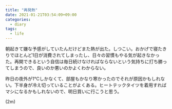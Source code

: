 ```yaml
---
title: "再発熱"
date: 2021-01-21T03:54:09+09:00
categories:
  - diary
tags:
  - life
---
```


朝起きて嫌な予感がしていたんだけどまた熱が出た。しつこい。おかげで寝たきりでほとんど1日が消費されてしまったし、日々の習慣もやる気が起きなかった。再開できるという自信は毎日続けなければならないという気持ちに打ち勝ってしまうので、良いのか悪いのかよくわからない。

昨日の夜外が1℃しかなくて、部屋もかなり寒かったのでそれが原因かもしれない。下半身が冷え切っていることがよくある。ヒートテックタイツを着用すればマシになるかもしれないので、明日買いに行こうと思う。

(2m)